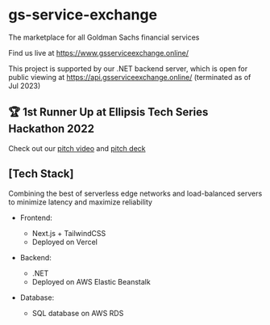 # gs-service-exchange

The marketplace for all Goldman Sachs financial services

Find us live at https://www.gsserviceexchange.online/

This project is supported by our .NET backend server, which is open for public viewing at https://api.gsserviceexchange.online/ (terminated as of Jul 2023)

## 🏆 1st Runner Up at Ellipsis Tech Series Hackathon 2022

Check out our [pitch video](https://drive.google.com/file/d/1h7nCdlyQIfW-lJuTmhmIR6PIhwxSpaUD/view?usp=sharing) and [pitch deck](https://smu-my.sharepoint.com/:p:/g/personal/nicole_ng_2020_business_smu_edu_sg/EZJsCNus-0tDkZgqkYC12c4B_uTyjFhNaGOZS-T3MsVJww?e=0JwusD)

## [Tech Stack] 
Combining the best of serverless edge networks and load-balanced servers to minimize latency and maximize reliability
- Frontend:
  - Next.js + TailwindCSS
  - Deployed on Vercel

- Backend:
  - .NET
  - Deployed on AWS Elastic Beanstalk

- Database:
  - SQL database on AWS RDS
